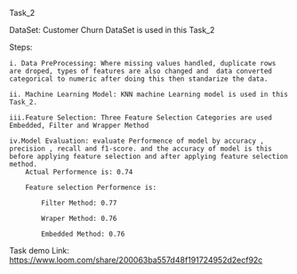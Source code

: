 Task_2

DataSet: Customer Churn DataSet is used in this Task_2

Steps: 

	i. Data PreProcessing: Where missing values handled, duplicate rows are droped, types of features are also changed and  data converted categorical to numeric after doing this then standarize the data.

 	ii. Machine Learning Model: KNN machine Learning model is used in this Task_2.
  
	iii.Feature Selection: Three Feature Selection Categories are used Embedded, Filter and Wrapper Method
 
 	iv.Model Evaluation: evaluate Performence of model by accuracy , precision , recall and f1-score. and the accuracy of model is this before applying feature selection and after applying feature selection method. 
 		Actual Performence is: 0.74
   
	 	Feature selection Performence is:
   
	 		Filter Method: 0.77
    
			Wraper Method: 0.76
   
	 		Embedded Method: 0.76
    



Task demo Link: https://www.loom.com/share/200063ba557d48f191724952d2ecf92c
